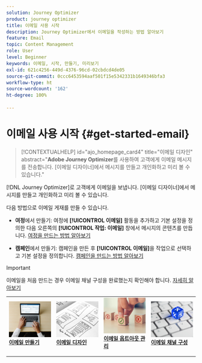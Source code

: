 ```yaml
---
solution: Journey Optimizer
product: journey optimizer
title: 이메일 사용 시작
description: Journey Optimizer에서 이메일을 작성하는 방법 알아보기
feature: Email
topic: Content Management
role: User
level: Beginner
keywords: 이메일, 시작, 만들기, 미리보기
exl-id: 621c4256-449d-4376-96cd-02cbdcd4de05
source-git-commit: 0ccc6453594aaf501f15e5342331b1649346bfa3
workflow-type: ht
source-wordcount: '162'
ht-degree: 100%

---
```


# 이메일 사용 시작 {#get-started-email}

>[!CONTEXTUALHELP]
>id="ajo_homepage_card4"
>title="이메일 디자인"
>abstract="**Adobe Journey Optimizer**&#x200B;를 사용하여 고객에게 이메일 메시지를 전송합니다. [이메일 디자이너]에서 메시지를 만들고 개인화하고 미리 볼 수 있습니다."

[!DNL Journey Optimizer]로 고객에게 이메일을 보냅니다. [이메일 디자이너]에서 메시지를 만들고 개인화하고 미리 볼 수 있습니다.

다음 방법으로 이메일 게재를 만들 수 있습니다.

* **여정**&#x200B;에서 만들기: 여정에 **[!UICONTROL 이메일]** 활동을 추가하고 기본 설정을 정의한 다음 오른쪽의 **[!UICONTROL 작업: 이메일]** 창에서 메시지의 콘텐츠를 만듭니다. [여정을 만드는 방법 알아보기](../building-journeys/journey-gs.md)

* **캠페인**&#x200B;에서 만들기: 캠페인을 만든 후 **[!UICONTROL 이메일]**&#x200B;을 작업으로 선택하고 기본 설정을 정의합니다. [캠페인을 만드는 방법 알아보기](../campaigns/create-campaign.md#configure)


>[!IMPORTANT]
>
>이메일을 처음 만드는 경우 이메일 채널 구성을 완료했는지 확인해야 합니다. [자세히 알아보기](email-settings.md)

<table style="table-layout:fixed"><tr style="border: 0;">
<td>
<a href="create-email.md">
<img alt="만들기" src="../assets/do-not-localize/email-create.jpeg">
</a>
<div><a href="create-email.md"><strong>이메일 만들기</strong>
</div>
<p>
</td>
<td>
<a href="get-started-email-design.md">
<img alt="디자인" src="../assets/do-not-localize/email-design.jpg">
</a>
<div>
<a href="get-started-email-design.md"><strong>이메일 디자인</strong></a>
</div>
<p></td>
<td>
<a href="email-opt-out.md">
<img alt="옵트아웃" src="../assets/do-not-localize/email-opt-out.jpg">
</a>
<div>
<a href="email-opt-out.md"><strong>이메일 옵트아웃 관리</strong></a>
</div>
<p>
</td>
<td>
<a href="email-settings.md">
<img alt="구성" src="../assets/do-not-localize/email-config.jpg">
</a>
<div>
<a href="email-settings.md"><strong>이메일 채널 구성</strong></a>
</div>
<p>
</td>
</tr></table>
